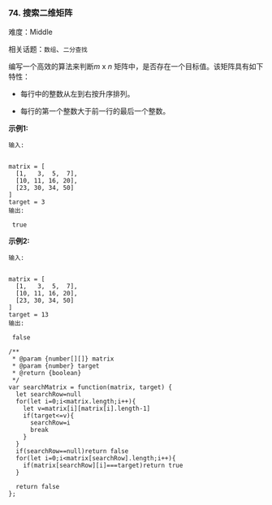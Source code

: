 ### 74. 搜索二维矩阵

难度：Middle

相关话题：`数组`、`二分查找`

编写一个高效的算法来判断*m*  x *n* 矩阵中，是否存在一个目标值。该矩阵具有如下特性：




* 每行中的整数从左到右按升序排列。

* 每行的第一个整数大于前一行的最后一个整数。





**示例1:** 





```
输入:


matrix = [
  [1,   3,  5,  7],
  [10, 11, 16, 20],
  [23, 30, 34, 50]
]
target = 3
输出:

 true

```


**示例2:** 





```
输入:


matrix = [
  [1,   3,  5,  7],
  [10, 11, 16, 20],
  [23, 30, 34, 50]
]
target = 13
输出:

 false
```



```
/**
 * @param {number[][]} matrix
 * @param {number} target
 * @return {boolean}
 */
var searchMatrix = function(matrix, target) {
  let searchRow=null
  for(let i=0;i<matrix.length;i++){
    let v=matrix[i][matrix[i].length-1]
    if(target<=v){
      searchRow=i
      break
    }
  }
  if(searchRow==null)return false
  for(let i=0;i<matrix[searchRow].length;i++){
    if(matrix[searchRow][i]===target)return true
  }

  return false
};



```

